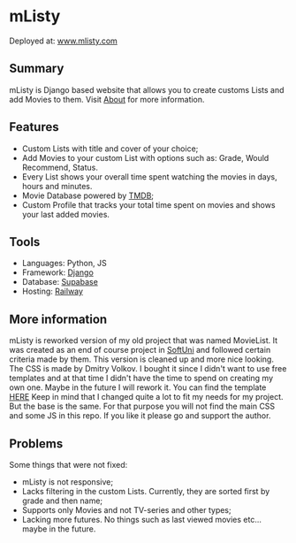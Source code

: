 # mListy

Deployed at: www.mlisty.com

## Summary
mListy is Django based website that allows you to create customs Lists and add Movies to them.
Visit [About](www.mlisty.com/about/) for more information.

## Features

- Custom Lists with title and cover of your choice;
- Add Movies to your custom List with options such as: Grade, Would Recommend, Status.
- Every List shows your overall time spent watching the movies in days, hours and minutes.
- Movie Database powered by [TMDB](https://www.themoviedb.org/);
- Custom Profile that tracks your total time spent on movies and shows your last added movies.

## Tools

- Languages: Python, JS
- Framework: [Django](https://www.djangoproject.com/)
- Database: [Supabase](https://www.supabase.com/)
- Hosting: [Railway](https://www.railway.app/)

## More information

mListy is reworked version of my old project that was named MovieList. It was created as an end of course project in [SoftUni](www.softuni.bg) and followed certain criteria made by them. This version is cleaned up and more nice looking.
The CSS is made by Dmitry Volkov. I bought it since I didn't want to use free templates and at that time I didn't have the time to spend on creating my own one. Maybe in the future I will rework it. You can find the template [HERE](https://themeforest.net/item/hotflix-online-movies-tv-shows-cinema-html-template/25128461)
Keep in mind that I changed quite a lot to fit my needs for my project. But the base is the same.
For that purpose you will not find the main CSS and some JS in this repo. If you like it please go and support the author.

## Problems

Some things that were not fixed:
- mListy is not responsive;
- Lacks filtering in the custom Lists. Currently, they are sorted first by grade and then name;
- Supports only Movies and not TV-series and other types;
- Lacking more futures. No things such as last viewed movies etc... maybe in the future.